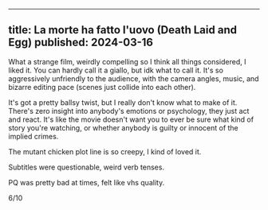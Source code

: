 ----
title: La morte ha fatto l'uovo (Death Laid and Egg)
published: 2024-03-16
----

What a strange film, weirdly compelling so I think all things considered, I liked it. You can hardly call it a giallo, but idk what to call it. It's so aggressively unfriendly to the audience, with the camera angles, music, and bizarre editing pace (scenes just collide into each other).

It's got a pretty ballsy twist, but I really don't know what to make of it. There's zero insight into anybody's emotions or psychology, they just act and react. It's like the movie doesn't want you to ever be sure what kind of story you're watching, or whether anybody is guilty or innocent of the implied crimes.

The mutant chicken plot line is so creepy, I kind of loved it.

Subtitles were questionable, weird verb tenses.

PQ was pretty bad at times, felt like vhs quality.

6/10
